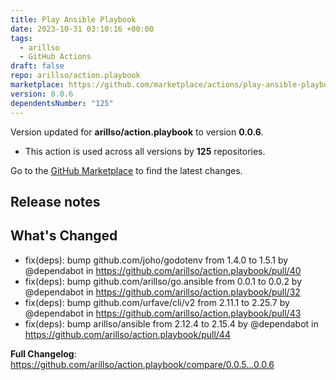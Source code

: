 ```yaml
---
title: Play Ansible Playbook
date: 2023-10-31 03:10:16 +00:00
tags:
  - arillso
  - GitHub Actions
draft: false
repo: arillso/action.playbook
marketplace: https://github.com/marketplace/actions/play-ansible-playbook
version: 0.0.6
dependentsNumber: "125"
---
```



Version updated for **arillso/action.playbook** to version **0.0.6**.
- This action is used across all versions by **125** repositories.

Go to the [GitHub Marketplace](https://github.com/marketplace/actions/play-ansible-playbook) to find the latest changes.

## Release notes

## What's Changed
* fix(deps): bump github.com/joho/godotenv from 1.4.0 to 1.5.1 by @dependabot in https://github.com/arillso/action.playbook/pull/40
* fix(deps): bump github.com/arillso/go.ansible from 0.0.1 to 0.0.2 by @dependabot in https://github.com/arillso/action.playbook/pull/32
* fix(deps): bump github.com/urfave/cli/v2 from 2.11.1 to 2.25.7 by @dependabot in https://github.com/arillso/action.playbook/pull/43
* fix(deps): bump arillso/ansible from 2.12.4 to 2.15.4 by @dependabot in https://github.com/arillso/action.playbook/pull/44


**Full Changelog**: https://github.com/arillso/action.playbook/compare/0.0.5...0.0.6
